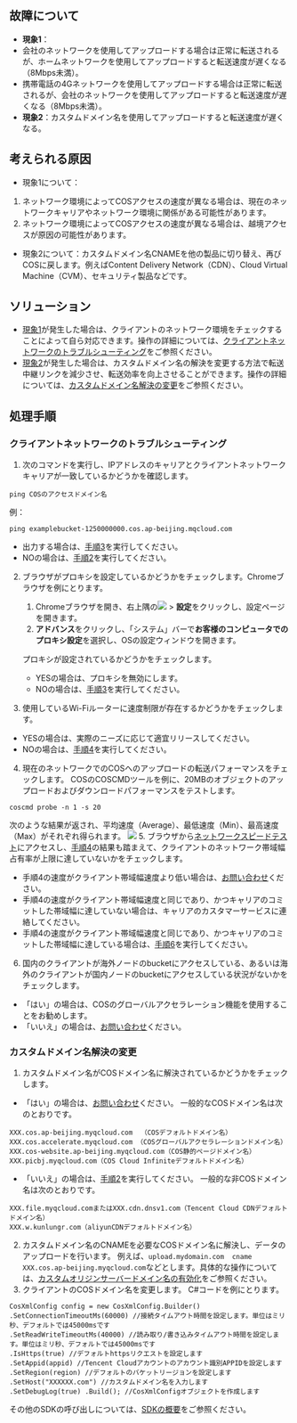 ## 故障について

- **現象1**：<span id="FaultPhenomenon1"></span>
 - 会社のネットワークを使用してアップロードする場合は正常に転送されるが、ホームネットワークを使用してアップロードすると転送速度が遅くなる（8Mbps未満）。
 - 携帯電話の4Gネットワークを使用してアップロードする場合は正常に転送されるが、会社のネットワークを使用してアップロードすると転送速度が遅くなる（8Mbps未満）。
- **現象2**：<span id="FaultPhenomenon2"></span>カスタムドメイン名を使用してアップロードすると転送速度が遅くなる。

## 考えられる原因

- 現象1について：
 1. ネットワーク環境によってCOSアクセスの速度が異なる場合は、現在のネットワークキャリアやネットワーク環境に関係がある可能性があります。
 2. ネットワーク環境によってCOSアクセスの速度が異なる場合は、越境アクセスが原因の可能性があります。
- 現象2について：カスタムドメイン名CNAMEを他の製品に切り替え、再びCOSに戻します。例えばContent Delivery Network（CDN）、Cloud Virtual Machine（CVM）、セキュリティ製品などです。

## ソリューション

- [現象1](#FaultPhenomenon1)が発生した場合は、クライアントのネットワーク環境をチェックすることによって自ら対応できます。操作の詳細については、[クライアントネットワークのトラブルシューティング](#SearchTheClientNetwork)をご参照ください。
- [現象2](#FaultPhenomenon2)が発生した場合は、カスタムドメイン名の解決を変更する方法で転送中継リンクを減少させ、転送効率を向上させることができます。操作の詳細については、[カスタムドメイン名解決の変更](#ModifyCustomDomainNameResolution)をご参照ください。

## 処理手順

<span id="SearchTheClientNetwork"></span>
### クライアントネットワークのトラブルシューティング

1. 次のコマンドを実行し、IPアドレスのキャリアとクライアントネットワークキャリアが一致しているかどうかを確認します。
```
ping COSのアクセスドメイン名
```
例：
```
ping examplebucket-1250000000.cos.ap-beijing.mqcloud.com
```
 - 出力する場合は、[手順3](#step03)を実行してください。
 - NOの場合は、[手順2](#step02)を実行してください。
2. <span id="step02"></span> ブラウザがプロキシを設定しているかどうかをチェックします。Chromeブラウザを例にとります。
    1. Chromeブラウザを開き、右上隅の<img src="https://main.qcloudimg.com/raw/41a048f92c3d6160faff7e211bacce76.png"/> > **設定**をクリックし、設定ページを開きます。
    2. **アドバンス**をクリックし、「システム」バーで**お客様のコンピュータでのプロキシ設定**を選択し、OSの設定ウィンドウを開きます。

    プロキシが設定されているかどうかをチェックします。
     - YESの場合は、プロキシを無効にします。
     - NOの場合は、[手順3](#step03)を実行してください。
3. <span id="step03"></span>使用しているWi-Fiルーターに速度制限が存在するかどうかをチェックします。
 - YESの場合は、実際のニーズに応じて適宜リリースしてください。
 - NOの場合は、[手順4](#step04)を実行してください。
4. <span id="step04"></span>現在のネットワークでのCOSへのアップロードの転送パフォーマンスをチェックします。
COSのCOSCMDツールを例に、20MBのオブジェクトのアップロードおよびダウンロードパフォーマンスをテストします。
```
coscmd probe -n 1 -s 20
```
次のような結果が返され、平均速度（Average）、最低速度（Min）、最高速度（Max）がそれぞれ得られます。
![](https://main.qcloudimg.com/raw/2fcecb96df04acc6b0c32c120ccb3c39.png)
5. ブラウザから[ネットワークスピードテスト](https://www.speedtest.cn/)にアクセスし、[手順4](#step04)の結果も踏まえて、クライアントのネットワーク帯域幅占有率が上限に達していないかをチェックします。
 - 手順4の速度がクライアント帯域幅速度より低い場合は、[お問い合わせ](https://intl.cloud.tencent.com/contact-sales)ください。
 - 手順4の速度がクライアント帯域幅速度と同じであり、かつキャリアのコミットした帯域幅に達していない場合は、キャリアのカスタマーサービスに連絡してください。
 - 手順4の速度がクライアント帯域幅速度と同じであり、かつキャリアのコミットした帯域幅に達している場合は、[手順6](#step06)を実行してください。
6. <span id="step06"></span>国内のクライアントが海外ノードのbucketにアクセスしている、あるいは海外のクライアントが国内ノードのbucketにアクセスしている状況がないかをチェックします。
 - 「はい」の場合は、COSのグローバルアクセラレーション機能を使用することをお勧めします。
 - 「いいえ」の場合は、[お問い合わせ](https://intl.cloud.tencent.com/contact-sales)ください。

<span id="ModifyCustomDomainNameResolution"></span>
### カスタムドメイン名解決の変更

1. カスタムドメイン名がCOSドメイン名に解決されているかどうかをチェックします。
 - 「はい」の場合は、[お問い合わせ](https://intl.cloud.tencent.com/contact-sales)ください。
 一般的なCOSドメイン名は次のとおりです。
```
XXX.cos.ap-beijing.myqcloud.com  （COSデフォルトドメイン名）
XXX.cos.accelerate.myqcloud.com （COSグローバルアクセラレーションドメイン名）
XXX.cos-website.ap-beijing.myqcloud.com（COS静的ページドメイン名）
XXX.picbj.myqcloud.com（COS Cloud Infiniteデフォルトドメイン名）
```
 - 「いいえ」の場合は、[手順2](#2_step02)を実行してください。
一般的な非COSドメイン名は次のとおりです。 
```
XXX.file.myqcloud.comまたはXXX.cdn.dnsv1.com（Tencent Cloud CDNデフォルトドメイン名）
XXX.w.kunlungr.com（aliyunCDNデフォルトドメイン名）
```
2. <span id="2_step02"></span>カスタムドメイン名のCNAMEを必要なCOSドメイン名に解決し、データのアップロードを行います。
例えば、`upload.mydomain.com  cname XXX.cos.ap-beijing.myqcloud.com`などとします。具体的な操作については、[カスタムオリジンサーバードメイン名の有効化](https://intl.cloud.tencent.com/document/product/436/31507)をご参照ください。
3. クライアントのCOSドメイン名を変更します。
C#コードを例にとります。
```
CosXmlConfig config = new CosXmlConfig.Builder()
.SetConnectionTimeoutMs(60000) //接続タイムアウト時間を設定します。単位はミリ秒、デフォルトでは45000msです
.SetReadWriteTimeoutMs(40000) //読み取り/書き込みタイムアウト時間を設定します。単位はミリ秒、デフォルトでは45000msです
.IsHttps(true) //デフォルトhttpsリクエストを設定します 
.SetAppid(appid) //Tencent Cloudアカウントのアカウント識別APPIDを設定します
.SetRegion(region) //デフォルトのバケットリージョンを設定します
.SetHost("XXXXXX.com") //カスタムドメイン名を入力します
.SetDebugLog(true) .Build(); //CosXmlConfigオブジェクトを作成します
```
その他のSDKの呼び出しについては、[SDKの概要](https://intl.cloud.tencent.com/document/product/436/6474)をご参照ください。

